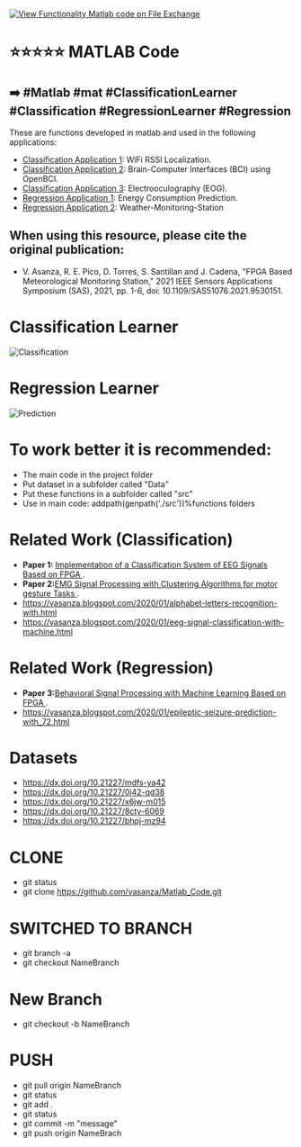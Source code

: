 [![View Functionality Matlab code on File Exchange](https://www.mathworks.com/matlabcentral/images/matlab-file-exchange.svg)](https://la.mathworks.com/matlabcentral/fileexchange/102774-functionality-matlab-code)
# ⭐⭐⭐⭐⭐ MATLAB Code
## ➡️ #Matlab #mat #ClassificationLearner #Classification #RegressionLearner #Regression
These are functions developed in matlab and used in the following applications:
- [Classification Application 1](https://github.com/vasanza/WiFi_RSSI_Localization): WiFi RSSI Localization.
- [Classification Application 2](https://github.com/vasanza/BCI_Motor_Imagery_Task_OpenBCI/tree/main/MatlabCode): Brain-Computer Interfaces (BCI) using OpenBCI.
- [Classification Application 3](https://github.com/vasanza/EOG): Electrooculography (EOG).
- [Regression Application 1](https://github.com/vasanza/EnergyConsumptionPrediction): Energy Consumption Prediction.
- [Regression Application 2](https://github.com/vasanza/Weather-Monitoring-Station): Weather-Monitoring-Station
## When using this resource, please cite the original publication:
- V. Asanza, R. E. Pico, D. Torres, S. Santillan and J. Cadena, "FPGA Based Meteorological Monitoring Station," 2021 IEEE Sensors Applications Symposium (SAS), 2021, pp. 1-6, doi: 10.1109/SAS51076.2021.9530151.

# Classification Learner
![Classification](https://user-images.githubusercontent.com/12642226/126782394-ecb99406-0aa0-456a-b587-7d0cdfb307e3.PNG)
# Regression Learner
![Prediction](https://user-images.githubusercontent.com/12642226/126782409-61d89edc-8d65-4d6c-bec0-19a6aaef8539.PNG)

# To work better it is recommended:
- The main code in the project folder
- Put dataset in a subfolder called "Data"
- Put these functions in a subfolder called "src"
- Use in main code: addpath(genpath('./src'))%functions folders

# Related Work (Classification)
- **Paper 1:** [Implementation of a Classification System of EEG Signals Based on FPGA
](https://ieeexplore.ieee.org/document/9096752).
- **Paper 2:**[EMG Signal Processing with Clustering Algorithms for motor gesture Tasks
](https://ieeexplore.ieee.org/abstract/document/8580270).
- https://vasanza.blogspot.com/2020/01/alphabet-letters-recognition-with.html
- https://vasanza.blogspot.com/2020/01/eeg-signal-classification-with-machine.html
# Related Work (Regression)
- **Paper 3:**[Behavioral Signal Processing with Machine Learning Based on FPGA
](https://link.springer.com/chapter/10.1007%2F978-3-030-59194-6_17).
- https://vasanza.blogspot.com/2020/01/epileptic-seizure-prediction-with_72.html

# Datasets
- https://dx.doi.org/10.21227/mdfs-ya42
- https://dx.doi.org/10.21227/0j42-qd38
- https://dx.doi.org/10.21227/x6jw-m015
- https://dx.doi.org/10.21227/8cty-6069
- https://dx.doi.org/10.21227/bhpj-mz94

# CLONE
- git status
- git clone https://github.com/vasanza/Matlab_Code.git

# SWITCHED TO BRANCH
- git branch -a
- git checkout NameBranch

# New Branch
- git checkout -b NameBranch

# PUSH
- git pull origin NameBranch
- git status
- git add .
- git status
- git commit -m "message"
- git push origin NameBrach
